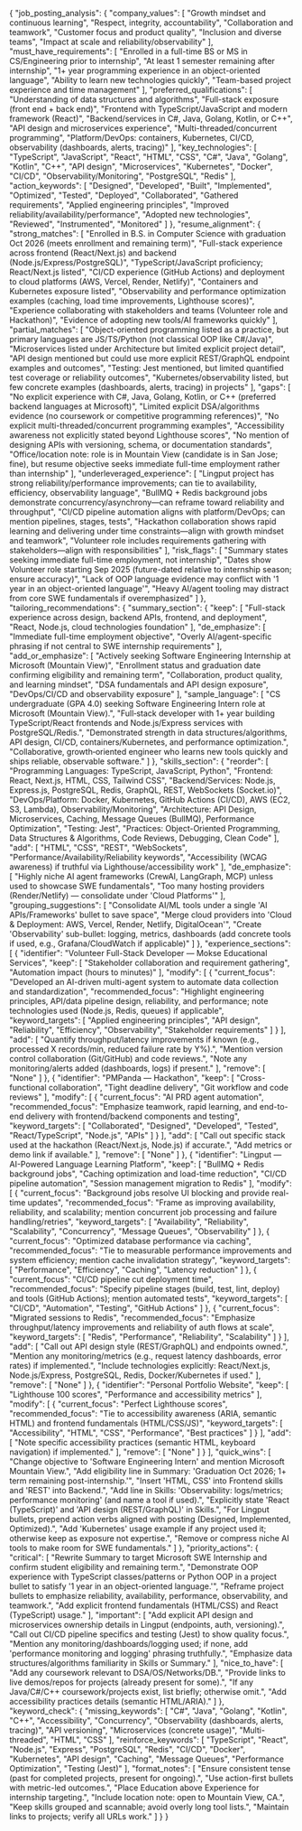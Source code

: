 {
"job_posting_analysis": {
"company_values": [
"Growth mindset and continuous learning",
"Respect, integrity, accountability",
"Collaboration and teamwork",
"Customer focus and product quality",
"Inclusion and diverse teams",
"Impact at scale and reliability/observability"
],
"must_have_requirements": [
"Enrolled in a full-time BS or MS in CS/Engineering prior to internship",
"At least 1 semester remaining after internship",
"1+ year programming experience in an object-oriented language",
"Ability to learn new technologies quickly",
"Team-based project experience and time management"
],
"preferred_qualifications": [
"Understanding of data structures and algorithms",
"Full-stack exposure (front end + back end)",
"Frontend with TypeScript/JavaScript and modern framework (React)",
"Backend/services in C#, Java, Golang, Kotlin, or C++",
"API design and microservices experience",
"Multi-threaded/concurrent programming",
"Platform/DevOps: containers, Kubernetes, CI/CD, observability (dashboards, alerts, tracing)"
],
"key_technologies": [
"TypeScript",
"JavaScript",
"React",
"HTML",
"CSS",
"C#",
"Java",
"Golang",
"Kotlin",
"C++",
"API design",
"Microservices",
"Kubernetes",
"Docker",
"CI/CD",
"Observability/Monitoring",
"PostgreSQL",
"Redis"
],
"action_keywords": [
"Designed",
"Developed",
"Built",
"Implemented",
"Optimized",
"Tested",
"Deployed",
"Collaborated",
"Gathered requirements",
"Applied engineering principles",
"Improved reliability/availability/performance",
"Adopted new technologies",
"Reviewed",
"Instrumented",
"Monitored"
]
},
"resume_alignment": {
"strong_matches": [
"Enrolled in B.S. in Computer Science with graduation Oct 2026 (meets enrollment and remaining term)",
"Full-stack experience across frontend (React/Next.js) and backend (Node.js/Express/PostgreSQL)",
"TypeScript/JavaScript proficiency; React/Next.js listed",
"CI/CD experience (GitHub Actions) and deployment to cloud platforms (AWS, Vercel, Render, Netlify)",
"Containers and Kubernetes exposure listed",
"Observability and performance optimization examples (caching, load time improvements, Lighthouse scores)",
"Experience collaborating with stakeholders and teams (Volunteer role and Hackathon)",
"Evidence of adopting new tools/AI frameworks quickly"
],
"partial_matches": [
"Object-oriented programming listed as a practice, but primary languages are JS/TS/Python (not classical OOP like C#/Java)",
"Microservices listed under Architecture but limited explicit project detail",
"API design mentioned but could use more explicit REST/GraphQL endpoint examples and outcomes",
"Testing: Jest mentioned, but limited quantified test coverage or reliability outcomes",
"Kubernetes/observability listed, but few concrete examples (dashboards, alerts, tracing) in projects"
],
"gaps": [
"No explicit experience with C#, Java, Golang, Kotlin, or C++ (preferred backend languages at Microsoft)",
"Limited explicit DSA/algorithms evidence (no coursework or competitive programming references)",
"No explicit multi-threaded/concurrent programming examples",
"Accessibility awareness not explicitly stated beyond Lighthouse scores",
"No mention of designing APIs with versioning, schema, or documentation standards",
"Office/location note: role is in Mountain View (candidate is in San Jose; fine), but resume objective seeks immediate full-time employment rather than internship"
],
"underleveraged_experience": [
"Lingput project has strong reliability/performance improvements; can tie to availability, efficiency, observability language",
"BullMQ + Redis background jobs demonstrate concurrency/asynchrony—can reframe toward reliability and throughput",
"CI/CD pipeline automation aligns with platform/DevOps; can mention pipelines, stages, tests",
"Hackathon collaboration shows rapid learning and delivering under time constraints—align with growth mindset and teamwork",
"Volunteer role includes requirements gathering with stakeholders—align with responsibilities"
],
"risk_flags": [
"Summary states seeking immediate full-time employment, not internship",
"Dates show Volunteer role starting Sep 2025 (future-dated relative to internship season; ensure accuracy)",
"Lack of OOP language evidence may conflict with '1 year in an object-oriented language'",
"Heavy AI/agent tooling may distract from core SWE fundamentals if overemphasized"
]
},
"tailoring_recommendations": {
"summary_section": {
"keep": [
"Full-stack experience across design, backend APIs, frontend, and deployment",
"React, Node.js, cloud technologies foundation"
],
"de_emphasize": [
"Immediate full-time employment objective",
"Overly AI/agent-specific phrasing if not central to SWE internship requirements"
],
"add_or_emphasize": [
"Actively seeking Software Engineering Internship at Microsoft (Mountain View)",
"Enrollment status and graduation date confirming eligibility and remaining term",
"Collaboration, product quality, and learning mindset",
"DSA fundamentals and API design exposure",
"DevOps/CI/CD and observability exposure"
],
"sample_language": [
"CS undergraduate (GPA 4.0) seeking Software Engineering Intern role at Microsoft (Mountain View).",
"Full‑stack developer with 1+ year building TypeScript/React frontends and Node.js/Express services with PostgreSQL/Redis.",
"Demonstrated strength in data structures/algorithms, API design, CI/CD, containers/Kubernetes, and performance optimization.",
"Collaborative, growth‑oriented engineer who learns new tools quickly and ships reliable, observable software."
]
},
"skills_section": {
"reorder": [
"Programming Languages: TypeScript, JavaScript, Python",
"Frontend: React, Next.js, HTML, CSS, Tailwind CSS",
"Backend/Services: Node.js, Express.js, PostgreSQL, Redis, GraphQL, REST, WebSockets (Socket.io)",
"DevOps/Platform: Docker, Kubernetes, GitHub Actions (CI/CD), AWS (EC2, S3, Lambda), Observability/Monitoring",
"Architecture: API Design, Microservices, Caching, Message Queues (BullMQ), Performance Optimization",
"Testing: Jest",
"Practices: Object-Oriented Programming, Data Structures & Algorithms, Code Reviews, Debugging, Clean Code"
],
"add": [
"HTML",
"CSS",
"REST",
"WebSockets",
"Performance/Availability/Reliability keywords",
"Accessibility (WCAG awareness) if truthful via Lighthouse/accessibility work"
],
"de_emphasize": [
"Highly niche AI agent frameworks (CrewAI, LangGraph, MCP) unless used to showcase SWE fundamentals",
"Too many hosting providers (Render/Netlify) — consolidate under 'Cloud Platforms'"
],
"grouping_suggestions": [
"Consolidate AI/ML tools under a single 'AI APIs/Frameworks' bullet to save space",
"Merge cloud providers into 'Cloud & Deployment: AWS, Vercel, Render, Netlify, DigitalOcean'",
"Create 'Observability' sub-bullet: logging, metrics, dashboards (add concrete tools if used, e.g., Grafana/CloudWatch if applicable)"
]
},
"experience_sections": [
{
"identifier": "Volunteer Full-Stack Developer — Mokse Educational Services",
"keep": [
"Stakeholder collaboration and requirement gathering",
"Automation impact (hours to minutes)"
],
"modify": [
{
"current_focus": "Developed an AI-driven multi-agent system to automate data collection and standardization",
"recommended_focus": "Highlight engineering principles, API/data pipeline design, reliability, and performance; note technologies used (Node.js, Redis, queues) if applicable",
"keyword_targets": [
"Applied engineering principles",
"API design",
"Reliability",
"Efficiency",
"Observability",
"Stakeholder requirements"
]
}
],
"add": [
"Quantify throughput/latency improvements if known (e.g., processed X records/min, reduced failure rate by Y%).",
"Mention version control collaboration (Git/GitHub) and code reviews.",
"Note any monitoring/alerts added (dashboards, logs) if present."
],
"remove": [
"None"
]
},
{
"identifier": "PMPanda — Hackathon",
"keep": [
"Cross-functional collaboration",
"Tight deadline delivery",
"Git workflow and code reviews"
],
"modify": [
{
"current_focus": "AI PRD agent automation",
"recommended_focus": "Emphasize teamwork, rapid learning, and end-to-end delivery with frontend/backend components and testing",
"keyword_targets": [
"Collaborated",
"Designed",
"Developed",
"Tested",
"React/TypeScript",
"Node.js",
"APIs"
]
}
],
"add": [
"Call out specific stack used at the hackathon (React/Next.js, Node.js) if accurate.",
"Add metrics or demo link if available."
],
"remove": [
"None"
]
},
{
"identifier": "Lingput — AI-Powered Language Learning Platform",
"keep": [
"BullMQ + Redis background jobs",
"Caching optimization and load-time reduction",
"CI/CD pipeline automation",
"Session management migration to Redis"
],
"modify": [
{
"current_focus": "Background jobs resolve UI blocking and provide real-time updates",
"recommended_focus": "Frame as improving availability, reliability, and scalability; mention concurrent job processing and failure handling/retries",
"keyword_targets": [
"Availability",
"Reliability",
"Scalability",
"Concurrency",
"Message Queues",
"Observability"
]
},
{
"current_focus": "Optimized database performance via caching",
"recommended_focus": "Tie to measurable performance improvements and system efficiency; mention cache invalidation strategy",
"keyword_targets": [
"Performance",
"Efficiency",
"Caching",
"Latency reduction"
]
},
{
"current_focus": "CI/CD pipeline cut deployment time",
"recommended_focus": "Specify pipeline stages (build, test, lint, deploy) and tools (GitHub Actions); mention automated tests",
"keyword_targets": [
"CI/CD",
"Automation",
"Testing",
"GitHub Actions"
]
},
{
"current_focus": "Migrated sessions to Redis",
"recommended_focus": "Emphasize throughput/latency improvements and reliability of auth flows at scale",
"keyword_targets": [
"Redis",
"Performance",
"Reliability",
"Scalability"
]
}
],
"add": [
"Call out API design style (REST/GraphQL) and endpoints owned.",
"Mention any monitoring/metrics (e.g., request latency dashboards, error rates) if implemented.",
"Include technologies explicitly: React/Next.js, Node.js/Express, PostgreSQL, Redis, Docker/Kubernetes if used."
],
"remove": [
"None"
]
},
{
"identifier": "Personal Portfolio Website",
"keep": [
"Lighthouse 100 scores",
"Performance and accessibility metrics"
],
"modify": [
{
"current_focus": "Perfect Lighthouse scores",
"recommended_focus": "Tie to accessibility awareness (ARIA, semantic HTML) and frontend fundamentals (HTML/CSS/JS)",
"keyword_targets": [
"Accessibility",
"HTML",
"CSS",
"Performance",
"Best practices"
]
}
],
"add": [
"Note specific accessibility practices (semantic HTML, keyboard navigation) if implemented."
],
"remove": [
"None"
]
}
],
"quick_wins": [
"Change objective to 'Software Engineering Intern' and mention Microsoft Mountain View.",
"Add eligibility line in Summary: 'Graduation Oct 2026; 1+ term remaining post-internship.'",
"Insert 'HTML, CSS' into Frontend skills and 'REST' into Backend.",
"Add line in Skills: 'Observability: logs/metrics; performance monitoring' (and name a tool if used).",
"Explicitly state 'React (TypeScript)' and 'API design (REST/GraphQL)' in Skills.",
"For Lingput bullets, prepend action verbs aligned with posting (Designed, Implemented, Optimized).",
"Add 'Kubernetes' usage example if any project used it; otherwise keep as exposure not expertise.",
"Remove or compress niche AI tools to make room for SWE fundamentals."
]
},
"priority_actions": {
"critical": [
"Rewrite Summary to target Microsoft SWE Internship and confirm student eligibility and remaining term.",
"Demonstrate OOP experience with TypeScript classes/patterns or Python OOP in a project bullet to satisfy '1 year in an object-oriented language.'",
"Reframe project bullets to emphasize reliability, availability, performance, observability, and teamwork.",
"Add explicit frontend fundamentals (HTML/CSS) and React (TypeScript) usage."
],
"important": [
"Add explicit API design and microservices ownership details in Lingput (endpoints, auth, versioning).",
"Call out CI/CD pipeline specifics and testing (Jest) to show quality focus.",
"Mention any monitoring/dashboards/logging used; if none, add 'performance monitoring and logging' phrasing truthfully.",
"Emphasize data structures/algorithms familiarity in Skills or Summary."
],
"nice_to_have": [
"Add any coursework relevant to DSA/OS/Networks/DB.",
"Provide links to live demos/repos for projects (already present for some).",
"If any Java/C#/C++ coursework/projects exist, list briefly; otherwise omit.",
"Add accessibility practices details (semantic HTML/ARIA)."
]
},
"keyword_check": {
"missing_keywords": [
"C#",
"Java",
"Golang",
"Kotlin",
"C++",
"Accessibility",
"Concurrency",
"Observability (dashboards, alerts, tracing)",
"API versioning",
"Microservices (concrete usage)",
"Multi-threaded",
"HTML",
"CSS"
],
"reinforce_keywords": [
"TypeScript",
"React",
"Node.js",
"Express",
"PostgreSQL",
"Redis",
"CI/CD",
"Docker",
"Kubernetes",
"API design",
"Caching",
"Message Queues",
"Performance Optimization",
"Testing (Jest)"
],
"format_notes": [
"Ensure consistent tense (past for completed projects, present for ongoing).",
"Use action-first bullets with metric-led outcomes.",
"Place Education above Experience for internship targeting.",
"Include location note: open to Mountain View, CA.",
"Keep skills grouped and scannable; avoid overly long tool lists.",
"Maintain links to projects; verify all URLs work."
]
}
}

